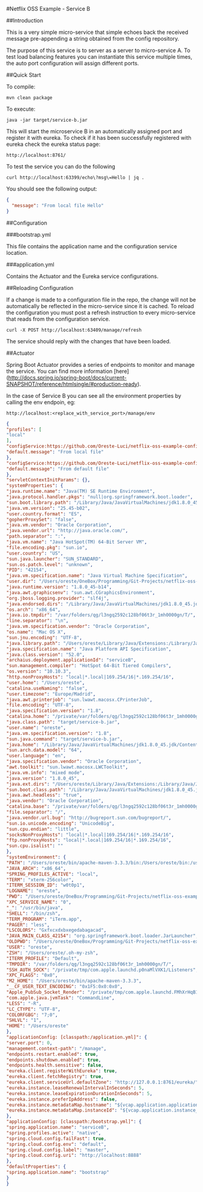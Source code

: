 #Netflix OSS Example - Service B

##Introduction

This is a very simple micro-service that simple echoes back the received message pre-appending a string obtained from the config repository.

The purpose of this service is to server as a server to micro-service A. To test load balancing features you can instantiate this service multiple times, the auto port configuration will assign different ports.

##Quick Start
 
To compile:
 
```ShellSession
mvn clean package
```
 
To execute:
 
```ShellSession
java -jar target/service-b.jar
```
 
This will start the microservice B in an automatically assigned port and register it with eureka. To check if it has been successfully registered with eureka check the eureka status page:
 
```
http://localhost:8761/
```
 
To test the service you can do the following 
 
```ShellSession
curl http://localhost:63399/echo\?msg\=Hello | jq .
```
 
You should see the following output:
 
```json
{
  "message": "From local file Hello"
}
```
 
##Configuration

###bootstrap.yml

This file contains the application name and the configuration service location.

###application.yml

Contains the Actuator and the Eureka service configurations. 


##Reloading Configuration

If a change is made to a configuration file in the repo, the change will not be automatically be reflected in the micro-service since it is cached. 
To reload the configuration you must post a refresh instruction to every micro-service that reads from the configuration service.

```ShellSession
curl -X POST http://localhost:63409/manage/refresh
```

The service should reply with the changes that have been loaded.

##Actuator

Spring Boot Actuator provides a series of endpoints to monitor and manage the service. You can find more information [here] (http://docs.spring.io/spring-boot/docs/current-SNAPSHOT/reference/htmlsingle/#production-ready).

In the case of Service B you can see all the environment properties by calling the env endpoin, eg:

```
http://localhost:<replace_with_service_port>/manage/env
```

```json
{
"profiles": [
"local"
],
"configService:https://github.com/Oreste-Luci/netflix-oss-example-config-repo/serviceB-local.properties": {
"default.message": "From local file"
},
"configService:https://github.com/Oreste-Luci/netflix-oss-example-config-repo/serviceB.properties": {
"default.message": "From default file"
},
"servletContextInitParams": {},
"systemProperties": {
"java.runtime.name": "Java(TM) SE Runtime Environment",
"java.protocol.handler.pkgs": "null|org.springframework.boot.loader",
"sun.boot.library.path": "/Library/Java/JavaVirtualMachines/jdk1.8.0_45.jdk/Contents/Home/jre/lib",
"java.vm.version": "25.45-b02",
"user.country.format": "ES",
"gopherProxySet": "false",
"java.vm.vendor": "Oracle Corporation",
"java.vendor.url": "http://java.oracle.com/",
"path.separator": ":",
"java.vm.name": "Java HotSpot(TM) 64-Bit Server VM",
"file.encoding.pkg": "sun.io",
"user.country": "US",
"sun.java.launcher": "SUN_STANDARD",
"sun.os.patch.level": "unknown",
"PID": "42154",
"java.vm.specification.name": "Java Virtual Machine Specification",
"user.dir": "/Users/oreste/OneBox/Programming/Git-Projects/netflix-oss-example/service_b",
"java.runtime.version": "1.8.0_45-b14",
"java.awt.graphicsenv": "sun.awt.CGraphicsEnvironment",
"org.jboss.logging.provider": "slf4j",
"java.endorsed.dirs": "/Library/Java/JavaVirtualMachines/jdk1.8.0_45.jdk/Contents/Home/jre/lib/endorsed",
"os.arch": "x86_64",
"java.io.tmpdir": "/var/folders/qg/l3ngq2592c128bf06t3r_1mh0000gn/T/",
"line.separator": "\n",
"java.vm.specification.vendor": "Oracle Corporation",
"os.name": "Mac OS X",
"sun.jnu.encoding": "UTF-8",
"java.library.path": "/Users/oreste/Library/Java/Extensions:/Library/Java/Extensions:/Network/Library/Java/Extensions:/System/Library/Java/Extensions:/usr/lib/java:.",
"java.specification.name": "Java Platform API Specification",
"java.class.version": "52.0",
"archaius.deployment.applicationId": "serviceB",
"sun.management.compiler": "HotSpot 64-Bit Tiered Compilers",
"os.version": "10.10.3",
"http.nonProxyHosts": "local|*.local|169.254/16|*.169.254/16",
"user.home": "/Users/oreste",
"catalina.useNaming": "false",
"user.timezone": "Europe/Madrid",
"java.awt.printerjob": "sun.lwawt.macosx.CPrinterJob",
"file.encoding": "UTF-8",
"java.specification.version": "1.8",
"catalina.home": "/private/var/folders/qg/l3ngq2592c128bf06t3r_1mh0000gn/T/tomcat.6195244800423203811.0",
"java.class.path": "target/service-b.jar",
"user.name": "oreste",
"java.vm.specification.version": "1.8",
"sun.java.command": "target/service-b.jar",
"java.home": "/Library/Java/JavaVirtualMachines/jdk1.8.0_45.jdk/Contents/Home/jre",
"sun.arch.data.model": "64",
"user.language": "en",
"java.specification.vendor": "Oracle Corporation",
"awt.toolkit": "sun.lwawt.macosx.LWCToolkit",
"java.vm.info": "mixed mode",
"java.version": "1.8.0_45",
"java.ext.dirs": "/Users/oreste/Library/Java/Extensions:/Library/Java/JavaVirtualMachines/jdk1.8.0_45.jdk/Contents/Home/jre/lib/ext:/Library/Java/Extensions:/Network/Library/Java/Extensions:/System/Library/Java/Extensions:/usr/lib/java",
"sun.boot.class.path": "/Library/Java/JavaVirtualMachines/jdk1.8.0_45.jdk/Contents/Home/jre/lib/resources.jar:/Library/Java/JavaVirtualMachines/jdk1.8.0_45.jdk/Contents/Home/jre/lib/rt.jar:/Library/Java/JavaVirtualMachines/jdk1.8.0_45.jdk/Contents/Home/jre/lib/sunrsasign.jar:/Library/Java/JavaVirtualMachines/jdk1.8.0_45.jdk/Contents/Home/jre/lib/jsse.jar:/Library/Java/JavaVirtualMachines/jdk1.8.0_45.jdk/Contents/Home/jre/lib/jce.jar:/Library/Java/JavaVirtualMachines/jdk1.8.0_45.jdk/Contents/Home/jre/lib/charsets.jar:/Library/Java/JavaVirtualMachines/jdk1.8.0_45.jdk/Contents/Home/jre/lib/jfr.jar:/Library/Java/JavaVirtualMachines/jdk1.8.0_45.jdk/Contents/Home/jre/classes",
"java.awt.headless": "true",
"java.vendor": "Oracle Corporation",
"catalina.base": "/private/var/folders/qg/l3ngq2592c128bf06t3r_1mh0000gn/T/tomcat.6195244800423203811.0",
"file.separator": "/",
"java.vendor.url.bug": "http://bugreport.sun.com/bugreport/",
"sun.io.unicode.encoding": "UnicodeBig",
"sun.cpu.endian": "little",
"socksNonProxyHosts": "local|*.local|169.254/16|*.169.254/16",
"ftp.nonProxyHosts": "local|*.local|169.254/16|*.169.254/16",
"sun.cpu.isalist": ""
},
"systemEnvironment": {
"PATH": "/Users/oreste/bin/apache-maven-3.3.3/bin:/Users/oreste/bin:/usr/local/bin:/usr/bin:/bin:/usr/sbin:/sbin",
"JAVA_ARCH": "x86_64",
"SPRING_PROFILES_ACTIVE": "local",
"TERM": "xterm-256color",
"ITERM_SESSION_ID": "w0t0p1",
"LOGNAME": "oreste",
"PWD": "/Users/oreste/OneBox/Programming/Git-Projects/netflix-oss-example/service_b",
"XPC_SERVICE_NAME": "0",
"_": "/usr/bin/java",
"SHELL": "/bin/zsh",
"TERM_PROGRAM": "iTerm.app",
"PAGER": "less",
"LSCOLORS": "Gxfxcxdxbxegedabagacad",
"JAVA_MAIN_CLASS_42154": "org.springframework.boot.loader.JarLauncher",
"OLDPWD": "/Users/oreste/OneBox/Programming/Git-Projects/netflix-oss-example",
"USER": "oreste",
"ZSH": "/Users/oreste/.oh-my-zsh",
"ITERM_PROFILE": "Default",
"TMPDIR": "/var/folders/qg/l3ngq2592c128bf06t3r_1mh0000gn/T/",
"SSH_AUTH_SOCK": "/private/tmp/com.apple.launchd.p0naMlVXK1/Listeners",
"XPC_FLAGS": "0x0",
"M2_HOME": "/Users/oreste/bin/apache-maven-3.3.3",
"__CF_USER_TEXT_ENCODING": "0x1F5:0x0:0x0",
"Apple_PubSub_Socket_Render": "/private/tmp/com.apple.launchd.FMhXrHqB14/Render",
"com.apple.java.jvmTask": "CommandLine",
"LESS": "-R",
"LC_CTYPE": "UTF-8",
"COLORFGBG": "7;0",
"SHLVL": "1",
"HOME": "/Users/oreste"
},
"applicationConfig: [classpath:/application.yml]": {
"server.port": 0,
"management.context-path": "/manage",
"endpoints.restart.enabled": true,
"endpoints.shutdown.enabled": true,
"endpoints.health.sensitive": false,
"eureka.client.registerWithEureka": true,
"eureka.client.fetchRegistry": true,
"eureka.client.serviceUrl.defaultZone": "http://127.0.0.1:8761/eureka/",
"eureka.instance.leaseRenewalIntervalInSeconds": 5,
"eureka.instance.leaseExpirationDurationInSeconds": 5,
"eureka.instance.preferIpAddress": false,
"eureka.instance.metadataMap.hostname": "${vcap.application.application_uris[0]}",
"eureka.instance.metadataMap.instanceId": "${vcap.application.instance_id:${spring.application.name}:${spring.application.instance_id:${random.value}}}"
},
"applicationConfig: [classpath:/bootstrap.yml]": {
"spring.application.name": "serviceB",
"spring.profiles.active": "native",
"spring.cloud.config.failFast": true,
"spring.cloud.config.env": "default",
"spring.cloud.config.label": "master",
"spring.cloud.config.uri": "http://localhost:8888"
},
"defaultProperties": {
"spring.application.name": "bootstrap"
}
}
```






